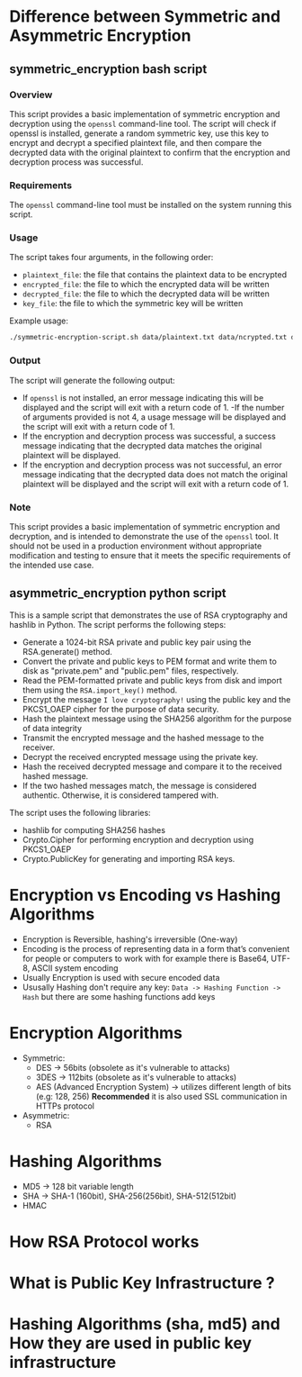 # Difference between Symmetric and Asymmetric Encryption

## symmetric_encryption bash script
### Overview
This script provides a basic implementation of symmetric encryption and decryption using the `openssl` command-line tool. The script will check if openssl is installed, generate a random symmetric key, use this key to encrypt and decrypt a specified plaintext file, and then compare the decrypted data with the original plaintext to confirm that the encryption and decryption process was successful.

### Requirements
The `openssl` command-line tool must be installed on the system running this script.

### Usage
The script takes four arguments, in the following order:

- `plaintext_file`: the file that contains the plaintext data to be encrypted
- `encrypted_file`: the file to which the encrypted data will be written
- `decrypted_file`: the file to which the decrypted data will be written
- `key_file`: the file to which the symmetric key will be written

Example usage:
```bash
./symmetric-encryption-script.sh data/plaintext.txt data/ncrypted.txt data/decrypted.txt sample_keys/secret.key
```

### Output
The script will generate the following output:

- If `openssl` is not installed, an error message indicating this will be displayed and the script will exit with a return code of 1.
-If the number of arguments provided is not 4, a usage message will be displayed and the script will exit with a return code of 1.
- If the encryption and decryption process was successful, a success message indicating that the decrypted data matches the original plaintext will be displayed.
- If the encryption and decryption process was not successful, an error message indicating that the decrypted data does not match the original plaintext will be displayed and the script will exit with a return code of 1.

### Note
This script provides a basic implementation of symmetric encryption and decryption, and is intended to demonstrate the use of the `openssl` tool. It should not be used in a production environment without appropriate modification and testing to ensure that it meets the specific requirements of the intended use case.

## asymmetric_encryption python script
This is a sample script that demonstrates the use of RSA cryptography and hashlib in Python. The script performs the following steps:
- Generate a 1024-bit RSA private and public key pair using the RSA.generate() method.
- Convert the private and public keys to PEM format and write them to disk as "private.pem" and "public.pem" files, respectively.
- Read the PEM-formatted private and public keys from disk and import them using the `RSA.import_key()` method.
- Encrypt the message `I love cryptography!` using the public key and the PKCS1_OAEP cipher for the purpose of data security.
- Hash the plaintext message using the SHA256 algorithm for the purpose of data integrity
- Transmit the encrypted message and the hashed message to the receiver.
- Decrypt the received encrypted message using the private key.
- Hash the received decrypted message and compare it to the received hashed message.
- If the two hashed messages match, the message is considered authentic. Otherwise, it is considered tampered with.

The script uses the following libraries:
- hashlib for computing SHA256 hashes
- Crypto.Cipher for performing encryption and decryption using PKCS1_OAEP
- Crypto.PublicKey for generating and importing RSA keys.
# Encryption vs Encoding vs Hashing Algorithms
- Encryption is Reversible, hashing's irreversible (One-way)
- Encoding is the process of representing data in a form that’s convenient for people or computers to work with for example
there is Base64, UTF-8, ASCII system encoding
- Usually Encryption is used with secure encoded data
- Ususally Hashing don't require any key: `Data -> Hashing Function -> Hash` but there are some hashing functions add keys
# Encryption Algorithms
- Symmetric:
    - DES -> 56bits (obsolete as it's vulnerable to attacks)
    - 3DES -> 112bits (obsolete as it's vulnerable to attacks)
    - AES (Advanced Encryption System) -> utilizes different length of bits (e.g: 128, 256) **Recommended** it is also used
      SSL communication in HTTPs protocol 
- Asymmetric:
    - RSA
# Hashing Algorithms
- MD5 -> 128 bit variable length
- SHA -> SHA-1 (160bit), SHA-256(256bit), SHA-512(512bit) 
- HMAC
# How RSA Protocol works

# What is Public Key Infrastructure ?

# Hashing Algorithms (sha, md5) and How they are used in public key infrastructure
